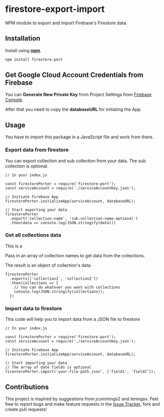 # firestore-export-import
NPM module to export and import Firebase's Firestore data.

## Installation 

Install using [__npm__](https://www.npmjs.com/).

```sh
npm install firestore-port
```

## Get Google Cloud Account Credentials from Firebase

You can __Generate New Private Key__ from Project Settings from [Firebase Console](https://console.firebase.google.com).

After that you need to copy the __databaseURL__ for initiating the App. 

## Usage 

You have to import this package in a JavaScript file and work from there.

### Export data from firestore 

You can export collection and sub collection from your data. The sub collection is optional.

```
// In your index.js 

const firestorePorter = require('firestore-port');
const serviceAccount = require('./serviceAccountKey.json');

// Initiate Firebase App
firestorePorter.initializeApp(serviceAccount, databaseURL);

// Start exporting your data
firestorePorter
  .export('collection-name', 'sub-collection-name-optional')
  .then(data => console.log(JSON.stringify(data)))
```

### Get all collections data

This is a 

Pass in an array of collection names to get data from the collections.

The result is an object of collection's data.

```
firestorePorter
  .exports(['collection1', 'collection2'])
  .then(collections => {
    // You can do whatever you want with collections
    console.log(JSON.stringify(collections));
  })

```

### Import data to firestore 

This code will help you to import data from a JSON file to firestore

```
// In your index.js 

const firestorePorter = require('firestore-port');
const serviceAccount = require('./serviceAccountKey.json');

// Initiate Firebase App
firestorePorter.initializeApp(serviceAccount, databaseURL);

// Start importing your data
// The array of date fields is optional
firestorePorter.import('your-file-path.json', ['field1', 'field2']);
```

## Contributions

This project is inspired by suggestions from jcummings2 and leningsv. Feel free to report bugs and make feature requests in the [Issue Tracker](https://github.com/ajays97/firestore-port/issues), fork and create pull requests!